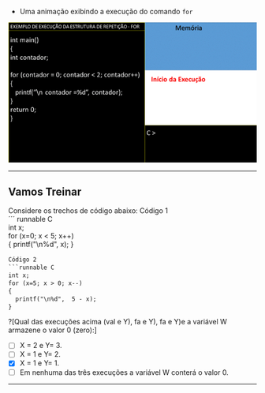 + Uma animação exibindo a execução do comando ```for```

![For](/markdowns/estruturafor.gif)

----
Vamos Treinar
----
Considere os trechos de código abaixo:
Código 1                        
´´´ runnable C                           
int x;                                           
for (x=0; x < 5; x++)    
 {
   printf("\n%d", x);
 }
 ```                           
Código 2
 ```runnable C                              
int x;                                           
for (x=5; x > 0; x--)    
 {
   printf("\n%d",  5 - x);
 }
 ```     

?[Qual das execuções acima (val e Y), fa e Y), fa e Y)e a variável W armazene o valor 0 (zero):]
-[ ] X = 2 e Y= 3.
-[ ] X = 1 e Y= 2.
-[x] X = 1 e Y= 1.
-[ ] Em nenhuma das três execuções a variável W conterá o valor 0.
----
